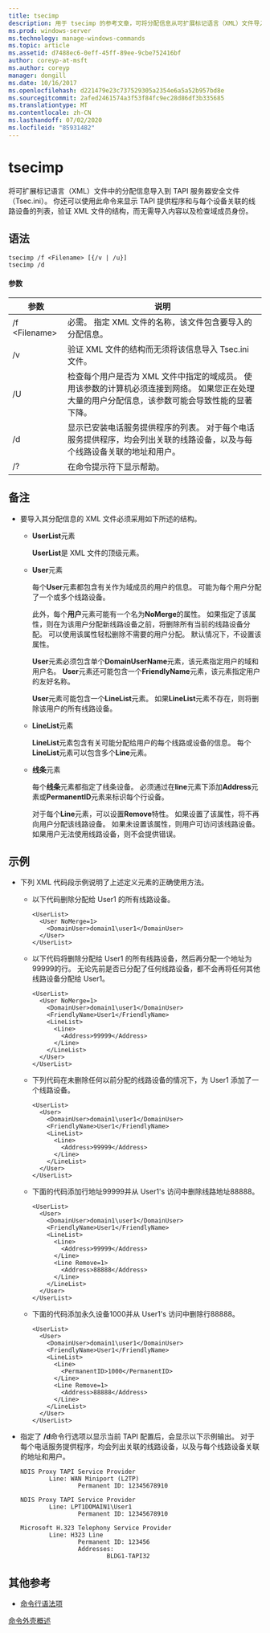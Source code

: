 ```yaml
---
title: tsecimp
description: 用于 tsecimp 的参考文章，可将分配信息从可扩展标记语言（XML）文件导入到 TAPI 服务器安全文件（Tsec.ini）。
ms.prod: windows-server
ms.technology: manage-windows-commands
ms.topic: article
ms.assetid: d7488ec6-0eff-45ff-89ee-9cbe752416bf
author: coreyp-at-msft
ms.author: coreyp
manager: dongill
ms.date: 10/16/2017
ms.openlocfilehash: d221479e23c737529305a2354e6a5a52b957bd8e
ms.sourcegitcommit: 2afed2461574a3f53f84fc9ec28d86df3b335685
ms.translationtype: MT
ms.contentlocale: zh-CN
ms.lasthandoff: 07/02/2020
ms.locfileid: "85931482"
---
```

# <a name="tsecimp"></a>tsecimp

将可扩展标记语言（XML）文件中的分配信息导入到 TAPI 服务器安全文件（Tsec.ini）。 你还可以使用此命令来显示 TAPI 提供程序和与每个设备关联的线路设备的列表，验证 XML 文件的结构，而无需导入内容以及检查域成员身份。

## <a name="syntax"></a>语法

```
tsecimp /f <Filename> [{/v | /u}]
tsecimp /d
```

#### <a name="parameters"></a>参数

|参数|说明|
|---------|-----------|
|/f \<Filename>|必需。 指定 XML 文件的名称，该文件包含要导入的分配信息。|
|/v|验证 XML 文件的结构而无须将该信息导入 Tsec.ini 文件。|
|/U|检查每个用户是否为 XML 文件中指定的域成员。 使用该参数的计算机必须连接到网络。 如果您正在处理大量的用户分配信息，该参数可能会导致性能的显著下降。|
|/d|显示已安装电话服务提供程序的列表。 对于每个电话服务提供程序，均会列出关联的线路设备，以及与每个线路设备关联的地址和用户。|
|/?|在命令提示符下显示帮助。|

## <a name="remarks"></a>备注

-   要导入其分配信息的 XML 文件必须采用如下所述的结构。
    -   **UserList**元素

        **UserList**是 XML 文件的顶级元素。
    -   **User**元素

        每个**User**元素都包含有关作为域成员的用户的信息。 可能为每个用户分配了一个或多个线路设备。

        此外，每个**用户**元素可能有一个名为**NoMerge**的属性。 如果指定了该属性，则在为该用户分配新线路设备之前，将删除所有当前的线路设备分配。 可以使用该属性轻松删除不需要的用户分配。 默认情况下，不设置该属性。

        **User**元素必须包含单个**DomainUserName**元素，该元素指定用户的域和用户名。 **User**元素还可能包含一个**FriendlyName**元素，该元素指定用户的友好名称。

        **User**元素可能包含一个**LineList**元素。 如果**LineList**元素不存在，则将删除该用户的所有线路设备。
    -   **LineList**元素

        **LineList**元素包含有关可能分配给用户的每个线路或设备的信息。 每个**LineList**元素可以包含多个**Line**元素。
    -   **线条**元素

        每个**线条**元素都指定了线条设备。 必须通过在**line**元素下添加**Address**元素或**PermanentID**元素来标识每个行设备。

        对于每个**Line**元素，可以设置**Remove**特性。 如果设置了该属性，将不再向用户分配该线路设备。 如果未设置该属性，则用户可访问该线路设备。 如果用户无法使用线路设备，则不会提供错误。

## <a name="examples"></a>示例
- 下列 XML 代码段示例说明了上述定义元素的正确使用方法。
  - 以下代码删除分配给 User1 的所有线路设备。
    ```
    <UserList>
      <User NoMerge=1>
        <DomainUser>domain1\user1</DomainUser>
      </User>
    </UserList>
    ```
  - 以下代码将删除分配给 User1 的所有线路设备，然后再分配一个地址为99999的行。 无论先前是否已分配了任何线路设备，都不会再将任何其他线路设备分配给 User1。
    ```
    <UserList>
      <User NoMerge=1>
        <DomainUser>domain1\user1</DomainUser>
        <FriendlyName>User1</FriendlyName>
        <LineList>
          <Line>
            <Address>99999</Address>
          </Line>
        </LineList>
      </User>
    </UserList>
    ```
  - 下列代码在未删除任何以前分配的线路设备的情况下，为 User1 添加了一个线路设备。
    ```
    <UserList>
      <User>
        <DomainUser>domain1\user1</DomainUser>
        <FriendlyName>User1</FriendlyName>
        <LineList>
          <Line>
            <Address>99999</Address>
          </Line>
        </LineList>
      </User>
    </UserList>
    ```
  - 下面的代码添加行地址99999并从 User1's 访问中删除线路地址88888。
    ```
    <UserList>
      <User>
        <DomainUser>domain1\user1</DomainUser>
        <FriendlyName>User1</FriendlyName>
        <LineList>
          <Line>
            <Address>99999</Address>
          </Line>
          <Line Remove=1>
            <Address>88888</Address>
          </Line>
        </LineList>
      </User>
    </UserList>
    ```
  - 下面的代码添加永久设备1000并从 User1's 访问中删除行88888。
    ```
    <UserList>
      <User>
        <DomainUser>domain1\user1</DomainUser>
        <FriendlyName>User1</FriendlyName>
        <LineList>
          <Line>
            <PermanentID>1000</PermanentID>
          </Line>
          <Line Remove=1>
            <Address>88888</Address>
          </Line>
        </LineList>
      </User>
    </UserList>
    ```

-   指定了 **/d**命令行选项以显示当前 TAPI 配置后，会显示以下示例输出。 对于每个电话服务提供程序，均会列出关联的线路设备，以及与每个线路设备关联的地址和用户。
    ```
    NDIS Proxy TAPI Service Provider
            Line: WAN Miniport (L2TP)
                    Permanent ID: 12345678910

    NDIS Proxy TAPI Service Provider
            Line: LPT1DOMAIN1\User1
                    Permanent ID: 12345678910

    Microsoft H.323 Telephony Service Provider
            Line: H323 Line
                    Permanent ID: 123456
                    Addresses:
                            BLDG1-TAPI32

    ```

## <a name="additional-references"></a>其他参考

- [命令行语法项](command-line-syntax-key.md)

[命令外壳概述](https://technet.microsoft.com/library/cc737438(v=ws.10).aspx)
